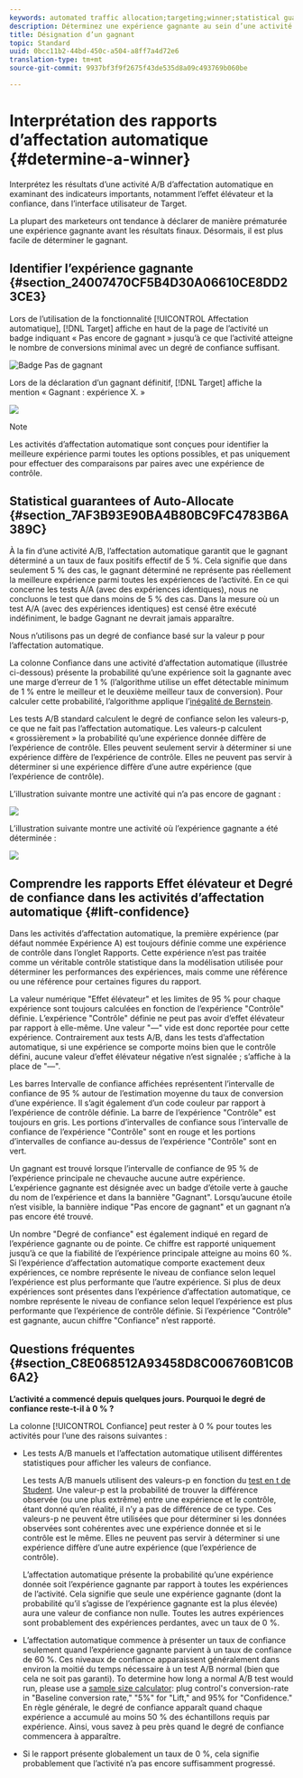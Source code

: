 ```yaml
---
keywords: automated traffic allocation;targeting;winner;statistical guarantee;confidence;determine winner;lift;confidence;default;default experience
description: Déterminez une expérience gagnante au sein d’une activité A/B d’affectation automatique en affichant les indicateurs dans l’interface utilisateur de Target.
title: Désignation d’un gagnant
topic: Standard
uuid: 0bcc11b2-44bd-450c-a504-a8ff7a4d72e6
translation-type: tm+mt
source-git-commit: 9937bf3f9f2675f43de535d8a09c493769b060be

---
```



# Interprétation des rapports d’affectation automatique {#determine-a-winner}

Interprétez les résultats d’une activité A/B d’affectation automatique en examinant des indicateurs importants, notamment l’effet élévateur et la confiance, dans l’interface utilisateur de Target.

La plupart des marketeurs ont tendance à déclarer de manière prématurée une expérience gagnante avant les résultats finaux. Désormais, il est plus facile de déterminer le gagnant.

## Identifier l’expérience gagnante {#section_24007470CF5B4D30A06610CE8DD23CE3}

Lors de l’utilisation de la fonctionnalité [!UICONTROL Affectation automatique], [!DNL Target] affiche en haut de la page de l’activité un badge indiquant « Pas encore de gagnant » jusqu’à ce que l’activité atteigne le nombre de conversions minimal avec un degré de confiance suffisant.

![Badge Pas de gagnant](/help/c-activities/automated-traffic-allocation/assets/no-winner.png)

Lors de la déclaration d’un gagnant définitif, [!DNL Target] affiche la mention « Gagnant : expérience X. »

![](assets/auto_traffic_winner.png)

>[!NOTE]
>
>Les activités d’affectation automatique sont conçues pour identifier la meilleure expérience parmi toutes les options possibles, et pas uniquement pour effectuer des comparaisons par paires avec une expérience de contrôle.

## Statistical guarantees of Auto-Allocate {#section_7AF3B93E90BA4B80BC9FC4783B6A389C}

À la fin d’une activité A/B, l’affectation automatique garantit que le gagnant déterminé a un taux de faux positifs effectif de 5 %. Cela signifie que dans seulement 5 % des cas, le gagnant déterminé ne représente pas réellement la meilleure expérience parmi toutes les expériences de l’activité. En ce qui concerne les tests A/A (avec des expériences identiques), nous ne concluons le test que dans moins de 5 % des cas. Dans la mesure où un test A/A (avec des expériences identiques) est censé être exécuté indéfiniment, le badge Gagnant ne devrait jamais apparaître.

Nous n’utilisons pas un degré de confiance basé sur la valeur p pour l’affectation automatique.

La colonne Confiance dans une activité d’affectation automatique (illustrée ci-dessous) présente la probabilité qu’une expérience soit la gagnante avec une marge d’erreur de 1 % (l’algorithme utilise un effet détectable minimum de 1 % entre le meilleur et le deuxième meilleur taux de conversion). Pour calculer cette probabilité, l’algorithme applique l’[inégalité de Bernstein](https://en.wikipedia.org/wiki/Bernstein_inequalities_(probability_theory)).

Les tests A/B standard calculent le degré de confiance selon les valeurs-p, ce que ne fait pas l’affectation automatique. Les valeurs-p calculent « grossièrement » la probabilité qu’une expérience donnée diffère de l’expérience de contrôle. Elles peuvent seulement servir à déterminer si une expérience diffère de l’expérience de contrôle. Elles ne peuvent pas servir à déterminer si une expérience diffère d’une autre expérience (que l’expérience de contrôle).

L’illustration suivante montre une activité qui n’a pas encore de gagnant :

![](assets/no_winner.png)

L’illustration suivante montre une activité où l’expérience gagnante a été déterminée :

![](assets/winner_found.png)

## Comprendre les rapports Effet élévateur et Degré de confiance dans les activités d’affectation automatique {#lift-confidence}

Dans les activités d’affectation automatique, la première expérience (par défaut nommée Expérience A) est toujours définie comme une expérience de contrôle dans l’onglet Rapports. Cette expérience n’est pas traitée comme un véritable contrôle statistique dans la modélisation utilisée pour déterminer les performances des expériences, mais comme une référence ou une référence pour certaines figures du rapport.

La valeur numérique "Effet élévateur" et les limites de 95 % pour chaque expérience sont toujours calculées en fonction de l’expérience "Contrôle" définie. L’expérience "Contrôle" définie ne peut pas avoir d’effet élévateur par rapport à elle-même. Une valeur "—" vide est donc reportée pour cette expérience. Contrairement aux tests A/B, dans les tests d’affectation automatique, si une expérience se comporte moins bien que le contrôle défini, aucune valeur d’effet élévateur négative n’est signalée ; s’affiche à la place de "—".

Les barres Intervalle de confiance affichées représentent l’intervalle de confiance de 95 % autour de l’estimation moyenne du taux de conversion d’une expérience. Il s’agit également d’un code couleur par rapport à l’expérience de contrôle définie. La barre de l’expérience "Contrôle" est toujours en gris. Les portions d’intervalles de confiance sous l’intervalle de confiance de l’expérience "Contrôle" sont en rouge et les portions d’intervalles de confiance au-dessus de l’expérience "Contrôle" sont en vert.

Un gagnant est trouvé lorsque l’intervalle de confiance de 95 % de l’expérience principale ne chevauche aucune autre expérience. L’expérience gagnante est désignée avec un badge d’étoile verte à gauche du nom de l’expérience et dans la bannière "Gagnant". Lorsqu’aucune étoile n’est visible, la bannière indique "Pas encore de gagnant" et un gagnant n’a pas encore été trouvé.

Un nombre "Degré de confiance" est également indiqué en regard de l’expérience gagnante ou de pointe. Ce chiffre est rapporté uniquement jusqu’à ce que la fiabilité de l’expérience principale atteigne au moins 60 %. Si l’expérience d’affectation automatique comporte exactement deux expériences, ce nombre représente le niveau de confiance selon lequel l’expérience est plus performante que l’autre expérience. Si plus de deux expériences sont présentes dans l’expérience d’affectation automatique, ce nombre représente le niveau de confiance selon lequel l’expérience est plus performante que l’expérience de contrôle définie. Si l’expérience "Contrôle" est gagnante, aucun chiffre "Confiance" n’est rapporté.

## Questions fréquentes {#section_C8E068512A93458D8C006760B1C0B6A2}

**L’activité a commencé depuis quelques jours. Pourquoi le degré de confiance reste-t-il à 0 % ?**

La colonne [!UICONTROL Confiance] peut rester à 0 % pour toutes les activités pour l’une des raisons suivantes :

* Les tests A/B manuels et l’affectation automatique utilisent différentes statistiques pour afficher les valeurs de confiance.

   Les tests A/B manuels utilisent des valeurs-p en fonction du [test en t de Student](https://en.wikipedia.org/wiki/Student%27s_t-test). Une valeur-p est la probabilité de trouver la différence observée (ou une plus extrême) entre une expérience et le contrôle, étant donné qu’en réalité, il n’y a pas de différence de ce type. Ces valeurs-p ne peuvent être utilisées que pour déterminer si les données observées sont cohérentes avec une expérience donnée et si le contrôle est le même. Elles ne peuvent pas servir à déterminer si une expérience diffère d’une autre expérience (que l’expérience de contrôle).

   L’affectation automatique présente la probabilité qu’une expérience donnée soit l’expérience gagnante par rapport à toutes les expériences de l’activité. Cela signifie que seule une expérience gagnante (dont la probabilité qu’il s’agisse de l’expérience gagnante est la plus élevée) aura une valeur de confiance non nulle. Toutes les autres expériences sont probablement des expériences perdantes, avec un taux de 0 %.

* L’affectation automatique commence à présenter un taux de confiance seulement quand l’expérience gagnante parvient à un taux de confiance de 60 %. Ces niveaux de confiance apparaissent généralement dans environ la moitié du temps nécessaire à un test A/B normal (bien que cela ne soit pas garanti). To determine how long a normal A/B test would run, please use a [sample size calculator](https://docs.adobe.com/content/target-microsite/testcalculator.html): plug control's conversion-rate in "Baseline conversion rate," "5%" for "Lift," and 95% for "Confidence." En règle générale, le degré de confiance apparaît quand chaque expérience a accumulé au moins 50 % des échantillons requis par expérience. Ainsi, vous savez à peu près quand le degré de confiance commencera à apparaître.
* Si le rapport présente globalement un taux de 0 %, cela signifie probablement que l’activité n’a pas encore suffisamment progressé.

